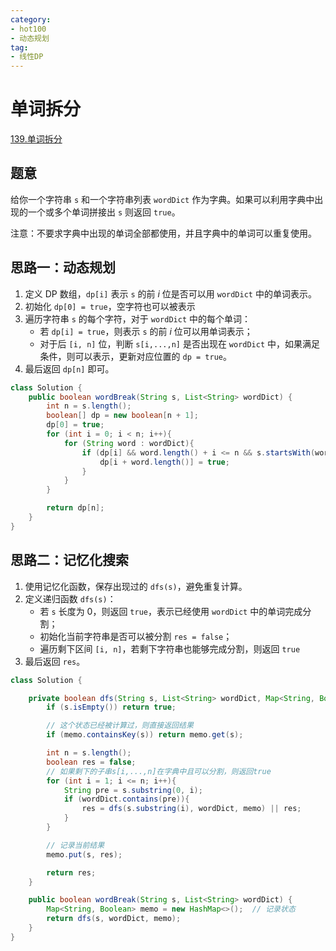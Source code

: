 ```yaml
---
category: 
- hot100
- 动态规划
tag: 
- 线性DP
---
```


# 单词拆分

<!-- more -->

[139.单词拆分](https://leetcode.cn/problems/word-break/description/?envType=study-plan-v2&envId=top-100-liked)

## 题意

给你一个字符串 `s` 和一个字符串列表 `wordDict` 作为字典。如果可以利用字典中出现的一个或多个单词拼接出 `s` 则返回 `true`。

注意：不要求字典中出现的单词全部都使用，并且字典中的单词可以重复使用。

## 思路一：动态规划

1. 定义 DP 数组，`dp[i]` 表示 `s` 的前 $i$ 位是否可以用 `wordDict` 中的单词表示。
2. 初始化 `dp[0] = true`，空字符也可以被表示
3. 遍历字符串 `s` 的每个字符，对于 `wordDict` 中的每个单词：
   - 若 `dp[i] = true`，则表示 `s` 的前 $i$ 位可以用单词表示；
   - 对于后 `[i, n]` 位，判断 `s[i,...,n]` 是否出现在 `wordDict` 中，如果满足条件，则可以表示，更新对应位置的 `dp = true`。
4. 最后返回 `dp[n]` 即可。

```java
class Solution {
    public boolean wordBreak(String s, List<String> wordDict) {
        int n = s.length();
        boolean[] dp = new boolean[n + 1];
        dp[0] = true;
        for (int i = 0; i < n; i++){
            for (String word : wordDict){
                if (dp[i] && word.length() + i <= n && s.startsWith(word, i)){
                    dp[i + word.length()] = true;
                }
            }
        }

        return dp[n];
    }
}
```

## 思路二：记忆化搜索

1. 使用记忆化函数，保存出现过的 `dfs(s)`，避免重复计算。
2. 定义递归函数 `dfs(s)`：
   - 若 `s` 长度为 $0$，则返回 `true`，表示已经使用 `wordDict` 中的单词完成分割；
   - 初始化当前字符串是否可以被分割 `res = false`；
   - 遍历剩下区间 `[i, n]`，若剩下字符串也能够完成分割，则返回 `true`
3. 最后返回 `res`。

```java
class Solution {

    private boolean dfs(String s, List<String> wordDict, Map<String, Boolean> memo){
        if (s.isEmpty()) return true;

        // 这个状态已经被计算过，则直接返回结果
        if (memo.containsKey(s)) return memo.get(s);

        int n = s.length();
        boolean res = false;
        // 如果剩下的子串s[i,...,n]在字典中且可以分割，则返回true
        for (int i = 1; i <= n; i++){
            String pre = s.substring(0, i);
            if (wordDict.contains(pre)){
                res = dfs(s.substring(i), wordDict, memo) || res;
            }
        }

        // 记录当前结果
        memo.put(s, res);

        return res;
    }

    public boolean wordBreak(String s, List<String> wordDict) {
        Map<String, Boolean> memo = new HashMap<>();  // 记录状态
        return dfs(s, wordDict, memo);
    }
}
```
